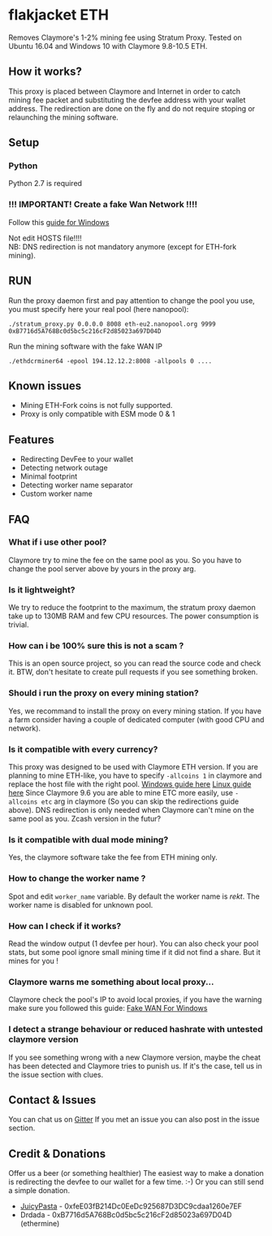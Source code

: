 # flakjacket ETH

Removes Claymore's 1-2% mining fee using Stratum Proxy. Tested on Ubuntu 16.04 and Windows 10 with Claymore 9.8-10.5 ETH.

## How it works?
This proxy is placed between Claymore and Internet in order to catch mining fee packet and substituting the devfee address with your wallet address. The redirection are done on the fly and do not require stoping or relaunching the mining software.

## Setup

### Python
Python 2.7 is required

### !!!  IMPORTANT! Create a fake Wan Network !!!!
Follow this [guide for Windows](https://github.com/JuicyPasta/Claymore-No-Fee-Proxy/wiki/Creating-a-fake-WAN-network-(Win))  

Not edit HOSTS file!!!!  
NB: DNS redirection is not mandatory anymore (except for ETH-fork mining).

## RUN
Run the proxy daemon first and pay attention to change the pool you use, you must specify here your real pool (here nanopool):
```
./stratum_proxy.py 0.0.0.0 8008 eth-eu2.nanopool.org 9999 0xB7716d5A768Bc0d5bc5c216cF2d85023a697D04D
```

Run the mining software with the fake WAN IP
```
./ethdcrminer64 -epool 194.12.12.2:8008 -allpools 0 ....
```

## Known issues
- Mining ETH-Fork coins is not fully supported.
- Proxy is only compatible with ESM mode 0 & 1

## Features
- Redirecting DevFee to your wallet
- Detecting network outage
- Minimal footprint
- Detecting worker name separator
- Custom worker name

## FAQ

### What if i use other pool?
Claymore try to mine the fee on the same pool as you. So you have to change the pool server above by yours in the proxy arg.

### Is it lightweight?
We try to reduce the footprint to the maximum, the stratum proxy daemon take up to 130MB RAM and few CPU resources. The power consumption is trivial.

### How can i be 100% sure this is not a scam ?
This is an open source project, so you can read the source code and check it. BTW, don't hesitate to create pull requests if you see something broken.

### Should i run the proxy on every mining station?
Yes, we recommand to install the proxy on every mining station. If you have a farm consider having a couple of dedicated computer (with good CPU and network).

### Is it compatible with every currency?
This proxy was designed to be used with Claymore ETH version. If you are planning to mine ETH-like, you have to specify `-allcoins 1` in claymore and replace the host file with the right pool. [Windows guide here](https://github.com/JuicyPasta/Claymore-No-Fee-Proxy/wiki/Redirecting-all-domains-(Win)) [Linux guide here](https://github.com/JuicyPasta/Claymore-No-Fee-Proxy/wiki/Redirecting-all-domains-(Linux))
Since Claymore 9.6 you are able to mine ETC more easily, use `-allcoins etc` arg in claymore (So you can skip the redirections guide above).
DNS redirection is only needed when Claymore can't mine on the same pool as you.
Zcash version in the futur?  

### Is it compatible with dual mode mining?
Yes, the claymore software take the fee from ETH mining only.

### How to change the worker name ?
Spot and edit `worker_name` variable. By default the worker name is _rekt_. The worker name is disabled for unknown pool.

### How can I check if it works?
Read the window output (1 devfee per hour). You can also check your pool stats, but some pool ignore small mining time if it did not find a share. But it mines for you !

### Claymore warns me something about local proxy...
Claymore check the pool's IP to avoid local proxies, if you have the warning make sure you followed this guide: [Fake WAN For Windows](https://github.com/JuicyPasta/Claymore-No-Fee-Proxy/wiki/Creating-a-fake-WAN-network-(Win))

### I detect a strange behaviour or reduced hashrate with untested claymore version
If you see something wrong with a new Claymore version, maybe the cheat has been detected and Claymore tries to punish us.
If it's the case, tell us in the issue section with clues.

## Contact & Issues
You can chat us on [Gitter](https://gitter.im/claymore-no-fee-proxy/Lobby)
If you met an issue you can also post in the issue section.

## Credit & Donations
Offer us a beer (or something healthier)
The easiest way to make a donation is redirecting the devfee to our wallet for a few time. :-) Or you can still send a simple donation.
- [JuicyPasta](https://github.com/JuicyPasta) - 0xfeE03fB214Dc0EeDc925687D3DC9cdaa1260e7EF
- Drdada - 0xB7716d5A768Bc0d5bc5c216cF2d85023a697D04D (ethermine)

